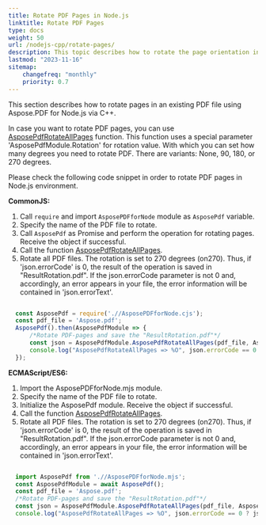 ```yaml
---
title: Rotate PDF Pages in Node.js
linktitle: Rotate PDF Pages
type: docs
weight: 50
url: /nodejs-cpp/rotate-pages/
description: This topic describes how to rotate the page orientation in an existing PDF file programmatically in Node.js environment.
lastmod: "2023-11-16"
sitemap:
    changefreq: "monthly"
    priority: 0.7
---
```


This section describes how to rotate pages in an existing PDF file using Aspose.PDF for Node.js via C++.

In case you want to rotate PDF pages, you can use [AsposePdfRotateAllPages](https://reference.aspose.com/pdf/nodejs-cpp/organize/asposepdfrotateallpages/) function. This function uses a special parameter 'AsposePdfModule.Rotation' for rotation value. With which you can set how many degrees you need to rotate PDF. There are variants: None, 90, 180, or 270 degrees.

Please check the following code snippet in order to rotate PDF pages in Node.js environment.

**CommonJS:**

1. Call `require` and import `AsposePDFforNode` module as `AsposePdf` variable.
1. Specify the name of the PDF file to rotate.
1. Call `AsposePdf` as Promise and perform the operation for rotating pages. Receive the object if successful.
1. Call the function [AsposePdfRotateAllPages](https://reference.aspose.com/pdf/nodejs-cpp/organize/asposepdfrotateallpages/). 
1. Rotate all PDF files. The rotation is set to 270 degrees (on270). Thus, if 'json.errorCode' is 0, the result of the operation is saved in "ResultRotation.pdf". If the json.errorCode parameter is not 0 and, accordingly, an error appears in your file, the error information will be contained in 'json.errorText'.

```js

  const AsposePdf = require('.//AsposePDFforNode.cjs');
  const pdf_file = 'Aspose.pdf';
  AsposePdf().then(AsposePdfModule => {
      /*Rotate PDF-pages and save the "ResultRotation.pdf"*/
      const json = AsposePdfModule.AsposePdfRotateAllPages(pdf_file, AsposePdfModule.Rotation.on270, "ResultRotation.pdf");
      console.log("AsposePdfRotateAllPages => %O", json.errorCode == 0 ? json.fileNameResult : json.errorText);
  });
```

**ECMAScript/ES6:**

1. Import the AsposePDFforNode.mjs module.
1. Specify the name of the PDF file to rotate.
1. Initialize the AsposePdf module. Receive the object if successful.
1. Call the function [AsposePdfRotateAllPages](https://reference.aspose.com/pdf/nodejs-cpp/organize/asposepdfrotateallpages/). 
1. Rotate all PDF files. The rotation is set to 270 degrees (on270). Thus, if 'json.errorCode' is 0, the result of the operation is saved in "ResultRotation.pdf". If the json.errorCode parameter is not 0 and, accordingly, an error appears in your file, the error information will be contained in 'json.errorText'.

```js

  import AsposePdf from './/AsposePDFforNode.mjs';
  const AsposePdfModule = await AsposePdf();
  const pdf_file = 'Aspose.pdf';
  /*Rotate PDF-pages and save the "ResultRotation.pdf"*/
  const json = AsposePdfModule.AsposePdfRotateAllPages(pdf_file, AsposePdfModule.Rotation.on270, "ResultRotation.pdf");
  console.log("AsposePdfRotateAllPages => %O", json.errorCode == 0 ? json.fileNameResult : json.errorText);
```